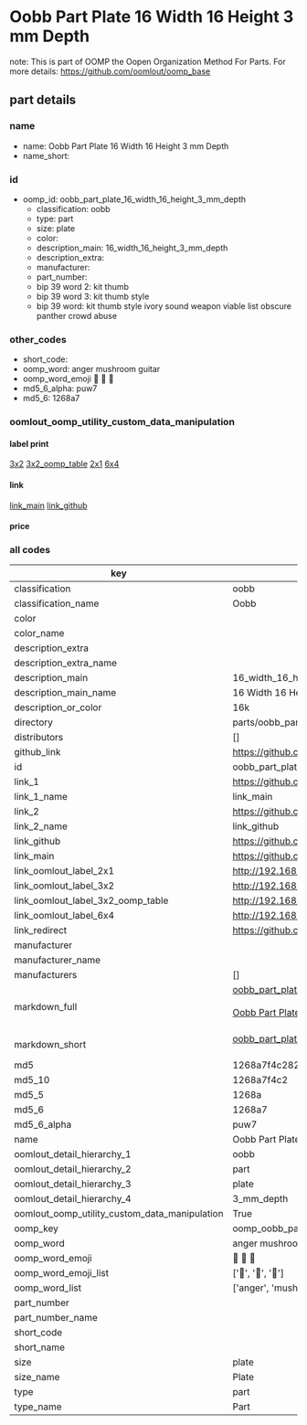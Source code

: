# Oobb Part Plate 16 Width 16 Height 3 mm Depth  

note: This is part of OOMP the Oopen Organization Method For Parts. For more details: https://github.com/oomlout/oomp_base

##  part details
  







### name
* name: Oobb Part Plate 16 Width 16 Height 3 mm Depth
* name_short: 
### id
* oomp_id: oobb_part_plate_16_width_16_height_3_mm_depth
  * classification: oobb
  * type: part
  * size: plate
  * color: 
  * description_main: 16_width_16_height_3_mm_depth
  * description_extra: 
  * manufacturer: 
  * part_number: 
  * bip 39 word 2: kit thumb
  * bip 39 word 3: kit thumb style
  * bip 39 word: kit thumb style ivory sound weapon viable list obscure panther crowd abuse

### other_codes
* short_code: 
* oomp_word: anger mushroom guitar
* oomp_word_emoji :anger: :mushroom: :guitar:
* md5_6_alpha: puw7
* md5_6: 1268a7






### oomlout_oomp_utility_custom_data_manipulation
#### label print
[3x2](http://192.168.1.245:1112/?label=oomp%20puw7)
[3x2_oomp_table](http://192.168.1.108:1112/?label=oomp%20puw7)
[2x1](http://192.168.1.242:1112/?label=oomp%20puw7)
[6x4](http://192.168.1.55:1112/?label=oomp%20puw7)    

#### link

[link_main](https://github.com/oomlout/oomlout_oomp_version_1_messy/tree/main/parts/oobb_part_plate_16_width_16_height_3_mm_depth) [link_github](https://github.com/oomlout/oomlout_oomp_version_1_messy/tree/main/parts/oobb_part_plate_16_width_16_height_3_mm_depth)                             

#### price







### all codes 
| key | value |  
| --- | --- |  
| classification | oobb |  
| classification_name | Oobb |  
| color |  |  
| color_name |  |  
| description_extra |  |  
| description_extra_name |  |  
| description_main | 16_width_16_height_3_mm_depth |  
| description_main_name | 16 Width 16 Height 3 mm Depth |  
| description_or_color | 16k |  
| directory | parts/oobb_part_plate_16_width_16_height_3_mm_depth |  
| distributors | [] |  
| github_link | https://github.com/oomlout/oomlout_oomp_part_src/tree/main/parts/oobb_part_plate_16_width_16_height_3_mm_depth |  
| id | oobb_part_plate_16_width_16_height_3_mm_depth |  
| link_1 | https://github.com/oomlout/oomlout_oomp_version_1_messy/tree/main/parts/oobb_part_plate_16_width_16_height_3_mm_depth |  
| link_1_name | link_main |  
| link_2 | https://github.com/oomlout/oomlout_oomp_version_1_messy/tree/main/parts/oobb_part_plate_16_width_16_height_3_mm_depth |  
| link_2_name | link_github |  
| link_github | https://github.com/oomlout/oomlout_oomp_version_1_messy/tree/main/parts/oobb_part_plate_16_width_16_height_3_mm_depth |  
| link_main | https://github.com/oomlout/oomlout_oomp_version_1_messy/tree/main/parts/oobb_part_plate_16_width_16_height_3_mm_depth |  
| link_oomlout_label_2x1 | http://192.168.1.242:1112/?label=oomp%20puw7 |  
| link_oomlout_label_3x2 | http://192.168.1.245:1112/?label=oomp%20puw7 |  
| link_oomlout_label_3x2_oomp_table | http://192.168.1.108:1112/?label=oomp%20puw7 |  
| link_oomlout_label_6x4 | http://192.168.1.55:1112/?label=oomp%20puw7 |  
| link_redirect | https://github.com/oomlout/oomlout_oomp_version_1_messy/tree/main/parts/oobb_part_plate_16_width_16_height_3_mm_depth |  
| manufacturer |  |  
| manufacturer_name |  |  
| manufacturers | [] |  
| markdown_full | [oobb_part_plate_16_width_16_height_3_mm_depth](none)<br>[](none)<br>[Oobb Part Plate 16 Width 16 Height 3 Mm Depth](none)<br><br> |  
| markdown_short | [oobb_part_plate_16_width_16_height_3_mm_depth](none)<br><br> |  
| md5 | 1268a7f4c2827e6be167e76fafb85bd7 |  
| md5_10 | 1268a7f4c2 |  
| md5_5 | 1268a |  
| md5_6 | 1268a7 |  
| md5_6_alpha | puw7 |  
| name | Oobb Part Plate 16 Width 16 Height 3 mm Depth |  
| oomlout_detail_hierarchy_1 | oobb |  
| oomlout_detail_hierarchy_2 | part |  
| oomlout_detail_hierarchy_3 | plate |  
| oomlout_detail_hierarchy_4 | 3_mm_depth |  
| oomlout_oomp_utility_custom_data_manipulation | True |  
| oomp_key | oomp_oobb_part_plate_16_width_16_height_3_mm_depth |  
| oomp_word | anger mushroom guitar |  
| oomp_word_emoji | :anger: :mushroom: :guitar: |  
| oomp_word_emoji_list | [':anger:', ':mushroom:', ':guitar:'] |  
| oomp_word_list | ['anger', 'mushroom', 'guitar'] |  
| part_number |  |  
| part_number_name |  |  
| short_code |  |  
| short_name |  |  
| size | plate |  
| size_name | Plate |  
| type | part |  
| type_name | Part |  
